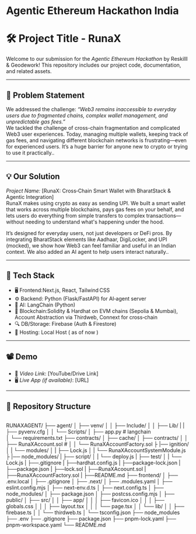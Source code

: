 # Agentic Ethereum Hackathon India

# 🛠 Project Title - RunaX

Welcome to our submission for the *Agentic Ethereum Hackathon* by Reskilll & Geodework! This repository includes our project code, documentation, and related assets.

---

## 📌 Problem Statement

We addressed the challenge: *“Web3 remains inaccessible to everyday users due to fragmented chains, complex wallet management, and unpredictable gas fees.”*  
We tackled the challenge of cross-chain fragmentation and complicated Web3 user experiences.
Today, managing multiple wallets, keeping track of gas fees, and navigating different blockchain networks is frustrating—even for experienced users. It’s a huge barrier for anyone new to crypto or trying to use it practically..

---

## 💡 Our Solution

*Project Name:* [RunaX: Cross‑Chain Smart Wallet with BharatStack & Agentic Integration]  
RunaX makes using crypto as easy as sending UPI. We built a smart wallet that works across multiple blockchains, pays gas fees on your behalf, and lets users do everything from simple transfers to complex transactions—without needing to understand what's happening under the hood.

It’s designed for everyday users, not just developers or DeFi pros. By integrating BharatStack elements like Aadhaar, DigiLocker, and UPI (mocked), we show how Web3 can feel familiar and useful in an Indian context. We also added an AI agent to help users interact naturally..

---

## 🧱 Tech Stack

- 🖥 Frontend:Next.js, React, Tailwind CSS
- ⚙ Backend: Python (Flask/FastAPI) for AI‑agent server
- 🧠 AI: LangChain (Python)
- 🔗 Blockchain:Solidity & Hardhat on EVM chains (Sepolia & Mumbai), Account Abstraction via Thirdweb, Connext for cross‑chain
- 🔍 DB/Storage: Firebase (Auth & Firestore)
- 🚀 Hosting: Local Host ( as of now )
---

## 📽 Demo

- 🎥 *Video Link*: [YouTube/Drive Link]  
- 🖥 *Live App (if available)*: [URL]

---

## 📂 Repository Structure

```bash
```
RUNAXAGENT/
├── agent/
│   ├── venv/
│   │   ├── Include/
│   │   ├── Lib/
|   |   ├── pyvenv.cfg
│   │   └── Scripts/
│   ├── app.py # langchain  
│   └── requirements.txt
├── contracts/
│   ├── cache/
│   ├── contracts/
│   │   ├── RunaXAccount.sol #
│   │   └── RunaXAccountFactory.sol
├   |── ignition/
│   |     └── modules/
│   |          ├── Lock.js
│   |          └── RunaXAccountSystemModule.js
├   |── node_modules/
|   ├── script/
│   |     └── deploy.js
|   ├── test/
│   |      └── Lock.js
|   ├──.gitignore
|   ├──hardhat.config.js
|   ├──package-lock.json
|   ├──package.json
|   ├──lock.sol
|   ├──RunaXAcoount.sol
|   ├──RunaXAccountFactory.sol
|   ├──README.md
├── frontend/
│   ├── .env.local
│   ├── .gitignore
│   ├── .next/
│   ├── .modules.yaml
│   ├── eslint.config.mjs
│   ├── next-env.d.ts
│   ├── next.config.ts
│   ├── node_modules/
│   ├── package.json
│   ├── postcss.config.mjs
│   ├── public/
│   ├── src/
│   │   ├── app/
│   │   │   ├── favicon.ico
│   │   │   ├── globals.css
│   │   │   ├── layout.tsx
│   │   │   └── page.tsx
│   │   └── lib/
│   │       ├── firebase.ts
│   │       └── thirdweb.ts
│   └── tsconfig.json
├── node_modules
├── .env
├── .gitignore
├── package.json
├── pnpm-lock.yaml
├── pnpm-workspace.yaml
└── README.md
```

